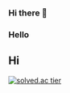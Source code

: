 ### Hi there 👋
### Hello
## Hi
[![solved.ac tier](http://mazassumnida.wtf/api/generate_badge?boj=kckc0608)](https://solved.ac/kckc0608)


<!--
**kckc0608/kckc0608** is a ✨ _special_ ✨ repository because its `README.md` (this file) appears on your GitHub profile.

Here are some ideas to get you started:

- 🔭 I’m currently working on ...
- 🌱 I’m currently learning ...
- 👯 I’m looking to collaborate on ...
- 🤔 I’m looking for help with ...
- 💬 Ask me about ...
- 📫 How to reach me: ...
- 😄 Pronouns: ...
- ⚡ Fun fact: ...
-->
